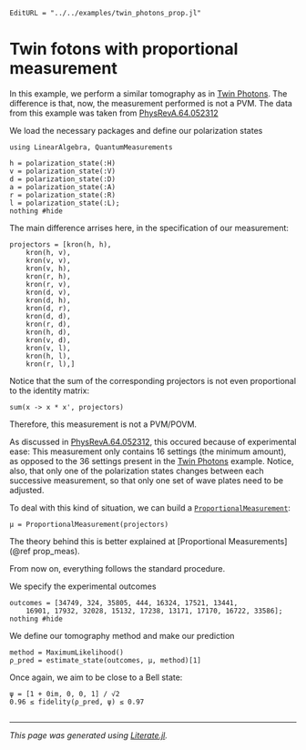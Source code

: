 ```@meta
EditURL = "../../examples/twin_photons_prop.jl"
```

# Twin fotons with proportional measurement

In this example, we perform a similar tomography as in [Twin Photons](@ref).
The difference is that, now, the measurement performed is not a PVM.
The data from this example was taken from [PhysRevA.64.052312](@cite)

We load the necessary packages and define our polarization states

````@example twin_photons_prop
using LinearAlgebra, QuantumMeasurements

h = polarization_state(:H)
v = polarization_state(:V)
d = polarization_state(:D)
a = polarization_state(:A)
r = polarization_state(:R)
l = polarization_state(:L);
nothing #hide
````

The main difference arrises here, in the specification of our measurement:

````@example twin_photons_prop
projectors = [kron(h, h),
    kron(h, v),
    kron(v, v),
    kron(v, h),
    kron(r, h),
    kron(r, v),
    kron(d, v),
    kron(d, h),
    kron(d, r),
    kron(d, d),
    kron(r, d),
    kron(h, d),
    kron(v, d),
    kron(v, l),
    kron(h, l),
    kron(r, l),]
````

Notice that the sum of the corresponding projectors is not even proportional to the identity matrix:

````@example twin_photons_prop
sum(x -> x * x', projectors)
````

Therefore, this measurement is not a PVM/POVM.

As discussed in [PhysRevA.64.052312](@cite), this occured because of experimental ease:
This measurement only contains 16 settings (the minimum amount), as opposed to the
36 settings present in the [Twin Photons](@ref) example.
Notice, also, that only one of the polarization states changes between each successive measurement,
so that only one set of wave plates need to be adjusted.

To deal with this kind of situation, we can build a [`ProportionalMeasurement`](@ref):

````@example twin_photons_prop
μ = ProportionalMeasurement(projectors)
````

The theory behind this is better explained at [Proportional Measurements](@ref prop_meas).

From now on, everything follows the standard procedure.

We specify the experimental outcomes

````@example twin_photons_prop
outcomes = [34749, 324, 35805, 444, 16324, 17521, 13441,
    16901, 17932, 32028, 15132, 17238, 13171, 17170, 16722, 33586];
nothing #hide
````

We define our tomography method and make our prediction

````@example twin_photons_prop
method = MaximumLikelihood()
ρ_pred = estimate_state(outcomes, μ, method)[1]
````

Once again, we aim to be close to a Bell state:

````@example twin_photons_prop
ψ = [1 + 0im, 0, 0, 1] / √2
0.96 ≤ fidelity(ρ_pred, ψ) ≤ 0.97
````

```@bibliography
```

---

*This page was generated using [Literate.jl](https://github.com/fredrikekre/Literate.jl).*

